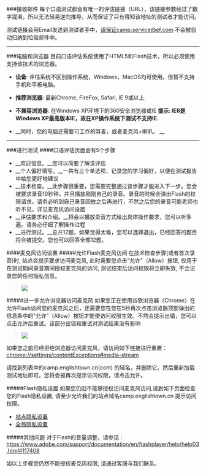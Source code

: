 ###接收邮件
每个口语测试都会有唯一的评估链接（URL），该链接参数经过了数字混淆，所以无法轻易逆向推导，从而保证了只有得知该地址的测试者才能访问。

测试链接会用Email发送到测试者手中，请保证camp.service@ef.com 不会被自动归纳到垃圾邮件中。

* * *
###电脑和浏览器
目前口语评估系统使用了HTML5和Flash技术，所以必须使用支持该技术的浏览器。

-   __设备__: 评估系统不区别操作系统，Windows，MacOS均可使用。但暂不支持手机和平板电脑。

-   __推荐浏览器__: 最新Chrome, FireFox, Safari, IE 9或以上. 

-   __不兼容浏览器__: 在Windows XP环境下的360安全浏览器或IE 
__提示: IE8是Windows XP最高版本IE，故在XP操作系统下测试不支持IE.__

-   __同时，您的电脑还需要可工作的耳麦，或者麦克风+喇叭。 __
* * *
###进行测试
####口语评估页面会有5个步骤
- __欢迎信息。__您可以简要了解该评估
- __个人偏好填写。__一共有三个单选项，记录您的学习偏好，以便在测试报告中给您更好地建议
- __技术检查。__此步骤很重要，您需要完整通过该步骤才能进入下一步。您会被要求录音10秒钟，并且播放刚刚自己的录音。录音的时候会弹出Flash的权限请求。请务必听到自己录音回放之后再进行，不然之后您的录音可能老师也听不见。详见麦克风访问设置
- __评估要求和介绍。__将会以播放录音方式给出具体操作要求，您可以听多遍。请务必仔细了解操作过程
- __进行测试。__总共12题，如果觉得太难，您可以选择退出，已经回答的题目将会被提交。您也可以回答全部12题。


####麦克风访问设置
#####允许Flash麦克风访问
在技术检查步骤(或者首次录音)时, 站点会提示要求访问麦克风, 此时需要您点击“允许”（Allow）按钮, 仅用于在测试期间录音期间授权麦克风的访问, 测试结束后访问权限将立即失效, 不会记录您的任何隐私信息。

>![](/images/allow1.jpg)

#####进一步允许浏览器访问麦克风
如果您正在使用谷歌浏览器（Chrome）在允许Flash访问您的麦克风之后，还需要您在您在5秒再次点击浏览器顶部弹出的信息条中的“允许”（Allow）按钮才能使访问权限生效。不然会提示出错，您可以点击允许后重试。该部分出错和重试对测试结果没有影响

>![](/images/allow2.jpg)


如果您之前已经拒绝浏览器访问麦克风，请访问如下链接进行重置：
<chrome://settings/contentExceptions#media-stream>

请找到列表中的camp.englishtown.cn(com) 的域名，并删除它。然后重新加载测试地址即可。您将会被再次提示访问权限，请点击允许。


#####Flash隐私设置
如果您仍旧不能够授权访问麦克风访问,请到如下页面检查您的Flash隐私设置, 请至少允许我们的站点域名camp.englishtown.cn 提示访问权限。
- [站点隐私设置](https://www.macromedia.com/support/documentation/en/flashplayer/help/settings_manager06.html)
- [全局隐私设置](https://www.macromedia.com/support/documentation/en/flashplayer/help/settings_manager02.html)


#####其他问题
对于Flash的音量调整，请参见：<https://www.adobe.com/support/documentation/en/flashplayer/help/help03.html#117408>


如以上步骤您仍然不能授权麦克风权限, 请通过客服与我们联系。